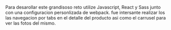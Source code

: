 Para desarollar este grandisoso reto utilize Javascript, React y Sass junto con una configuracion personlizada de webpack.
fue intersante realizar los las navegacion por tabs en el detalle del producto asi como el carrusel para ver las fotos del mismo.
